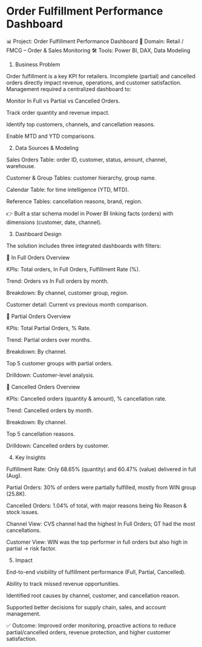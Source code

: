 # Order Fulfillment Performance Dashboard

📊 Project: Order Fulfillment Performance Dashboard
🏢 Domain: Retail / FMCG – Order & Sales Monitoring
🛠 Tools: Power BI, DAX, Data Modeling

1. Business Problem

Order fulfillment is a key KPI for retailers. Incomplete (partial) and cancelled orders directly impact revenue, operations, and customer satisfaction. Management required a centralized dashboard to:

Monitor In Full vs Partial vs Cancelled Orders.

Track order quantity and revenue impact.

Identify top customers, channels, and cancellation reasons.

Enable MTD and YTD comparisons.

2. Data Sources & Modeling

Sales Orders Table: order ID, customer, status, amount, channel, warehouse.

Customer & Group Tables: customer hierarchy, group name.

Calendar Table: for time intelligence (YTD, MTD).

Reference Tables: cancellation reasons, brand, region.

👉 Built a star schema model in Power BI linking facts (orders) with dimensions (customer, date, channel).

3. Dashboard Design

The solution includes three integrated dashboards with filters:

🔹 In Full Orders Overview

KPIs: Total orders, In Full Orders, Fulfillment Rate (%).

Trend: Orders vs In Full orders by month.

Breakdown: By channel, customer group, region.

Customer detail: Current vs previous month comparison.

🔹 Partial Orders Overview

KPIs: Total Partial Orders, % Rate.

Trend: Partial orders over months.

Breakdown: By channel.

Top 5 customer groups with partial orders.

Drilldown: Customer-level analysis.

🔹 Cancelled Orders Overview

KPIs: Cancelled orders (quantity & amount), % cancellation rate.

Trend: Cancelled orders by month.

Breakdown: By channel.

Top 5 cancellation reasons.

Drilldown: Cancelled orders by customer.

4. Key Insights

Fulfillment Rate: Only 68.65% (quantity) and 60.47% (value) delivered in full (Aug).

Partial Orders: 30% of orders were partially fulfilled, mostly from WIN group (25.8K).

Cancelled Orders: 1.04% of total, with major reasons being No Reason & stock issues.

Channel View: CVS channel had the highest In Full Orders; GT had the most cancellations.

Customer View: WIN was the top performer in full orders but also high in partial → risk factor.

5. Impact

End-to-end visibility of fulfillment performance (Full, Partial, Cancelled).

Ability to track missed revenue opportunities.

Identified root causes by channel, customer, and cancellation reason.

Supported better decisions for supply chain, sales, and account management.

✅ Outcome: Improved order monitoring, proactive actions to reduce partial/cancelled orders, revenue protection, and higher customer satisfaction.
